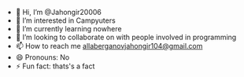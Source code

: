 - 👋 Hi, I’m @Jahongir20006
- 👀 I’m interested in Campyuters
- 🌱 I’m currently learning nowhere
- 💞️ I’m looking to collaborate on with people involved in programming
- 📫 How to reach me allaberganovjahongir104@gmail.com
- 😄 Pronouns: No
- ⚡ Fun fact: thats's a fact

<!---
Jahongir20006/Jahongir20006 is a ✨ special ✨ repository because its `README.md` (this file) appears on your GitHub profile.
You can click the Preview link to take a look at your changes.
--->

